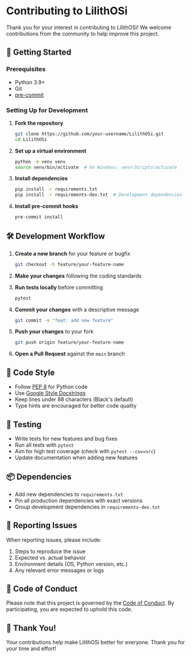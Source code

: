 # Contributing to LilithOSi

Thank you for your interest in contributing to LilithOSi! We welcome contributions from the community to help improve this project.

## 🚀 Getting Started

### Prerequisites

- Python 3.9+
- Git
- [pre-commit](https://pre-commit.com/)

### Setting Up for Development

1. **Fork the repository**
   ```bash
   git clone https://github.com/your-username/LilithOSi.git
   cd LilithOSi
   ```

2. **Set up a virtual environment**
   ```bash
   python -m venv venv
   source venv/bin/activate  # On Windows: venv\Scripts\activate
   ```

3. **Install dependencies**
   ```bash
   pip install -r requirements.txt
   pip install -r requirements-dev.txt  # Development dependencies
   ```

4. **Install pre-commit hooks**
   ```bash
   pre-commit install
   ```

## 🛠 Development Workflow

1. **Create a new branch** for your feature or bugfix
   ```bash
   git checkout -b feature/your-feature-name
   ```

2. **Make your changes** following the coding standards

3. **Run tests locally** before committing
   ```bash
   pytest
   ```

4. **Commit your changes** with a descriptive message
   ```bash
   git commit -m "feat: add new feature"
   ```

5. **Push your changes** to your fork
   ```bash
   git push origin feature/your-feature-name
   ```

6. **Open a Pull Request** against the `main` branch

## 📝 Code Style

- Follow [PEP 8](https://www.python.org/dev/peps/pep-0008/) for Python code
- Use [Google Style Docstrings](https://google.github.io/styleguide/pyguide.html#38-comments-and-docstrings)
- Keep lines under 88 characters (Black's default)
- Type hints are encouraged for better code quality

## 🧪 Testing

- Write tests for new features and bug fixes
- Run all tests with `pytest`
- Aim for high test coverage (check with `pytest --cov=src`)
- Update documentation when adding new features

## 📦 Dependencies

- Add new dependencies to `requirements.txt`
- Pin all production dependencies with exact versions
- Group development dependencies in `requirements-dev.txt`

## 🚨 Reporting Issues

When reporting issues, please include:

1. Steps to reproduce the issue
2. Expected vs. actual behavior
3. Environment details (OS, Python version, etc.)
4. Any relevant error messages or logs

## 📜 Code of Conduct

Please note that this project is governed by the [Code of Conduct](CODE_OF_CONDUCT.md). By participating, you are expected to uphold this code.

## 🙏 Thank You!

Your contributions help make LilithOSi better for everyone. Thank you for your time and effort!
